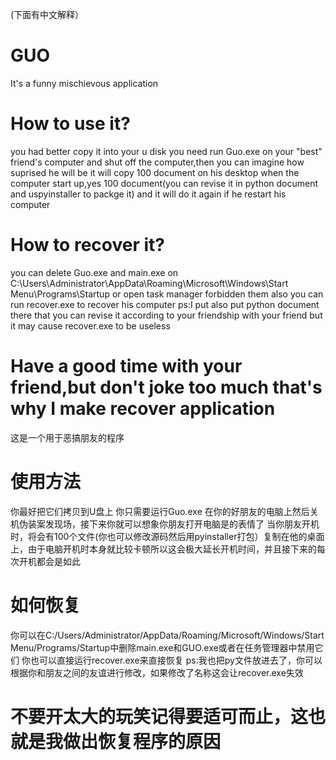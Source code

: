 (下面有中文解释）
# GUO
It's a funny mischievous application
# How to use it?
you had better copy it into your u disk
you need run Guo.exe on your "best" friend's computer and shut off the computer,then you can imagine how suprised he will be
it will copy 100 document on his desktop when the computer start up,yes 100 document(you can revise it in python document and uspyinstaller to packge it) and it will do it again if he restart his computer
# How to recover it?
you can delete Guo.exe and main.exe on C:\Users\Administrator\AppData\Roaming\Microsoft\Windows\Start Menu\Programs\Startup or open task manager forbidden them
also you can run recover.exe to recover his computer
ps:I put also put python document there that you can revise it according to your friendship with your friend but it may cause recover.exe to be useless
# Have a good time with your friend,but don't joke too much that's why I make recover application

这是一个用于恶搞朋友的程序
# 使用方法
你最好把它们拷贝到U盘上
你只需要运行Guo.exe 在你的好朋友的电脑上然后关机伪装案发现场，接下来你就可以想象你朋友打开电脑是的表情了
当你朋友开机时，将会有100个文件(你也可以修改源码然后用pyinstaller打包）复制在他的桌面上，由于电脑开机时本身就比较卡顿所以这会极大延长开机时间，并且接下来的每次开机都会是如此
# 如何恢复
你可以在C:/Users/Administrator/AppData/Roaming/Microsoft/Windows/Start Menu/Programs/Startup中删除main.exe和GUO.exe或者在任务管理器中禁用它们
你也可以直接运行recover.exe来直接恢复
ps:我也把py文件放进去了，你可以根据你和朋友之间的友谊进行修改，如果修改了名称这会让recover.exe失效
# 不要开太大的玩笑记得要适可而止，这也就是我做出恢复程序的原因
